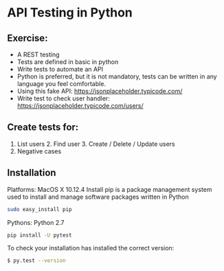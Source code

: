 # API Testing in Python

## Exercise:
* A REST testing 
* Tests are defined in basic in python
* Write tests to automate an API
* Python is preferred, but it is not mandatory, tests can be written in any language you feel comfortable. 
* Using this fake API: 
	https://jsonplaceholder.typicode.com/ 
* Write test to check user handler: 
	https://jsonplaceholder.typicode.com/users/ 

## Create tests for: 
1. List users 2. Find user 3. Create / Delete / Update users 
4. Negative cases

## Installation
Platforms: MacOS X 10.12.4
Install pip is a package management system used to install and manage software packages written in Python
```sh
sudo easy_install pip
```
Pythons: Python 2.7
```sh
pip install -U pytest
```

To check your installation has installed the correct version:
```sh
$ py.test --version
```

